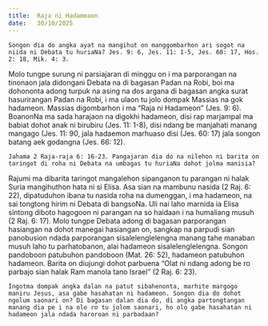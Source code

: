 ```yaml
---
title:  Raja ni Hadameaon
date:   30/10/2025
---
```


`Songon dia do angka ayat na mangihut on manggombarhon ari sogot na niida ni Debata tu huriaNa? Jes. 9: 6, Jes. 11: 1-5, Jes. 60: 17, Hos. 2: 18, Mik. 4: 3.`

Molo tungpe surung ni parsiajaran di minggu on i ma parporangan na tinonaon jala didongani Debata na di bagasan Padan na Robi, boi ma dohononta adong turpuk na asing na dos argana di bagasan angka surat hasurirangan Padan na Robi, i ma ulaon tu jolo dompak Massias na gok hadameon. Massias digombarhon i ma “Raja ni Hadameon” (Jes. 9: 6). BoanonNa ma sada harajaon na digokhi hadameon, disi rap marjampal ma babiat dohot anak ni birubiru (Jes. 11: 1-8), disi ndang be manjahati manang mangago (Jes. 11: 90, jala hadaemon marhuaso disi (Jes. 60: 17) jala songon batang aek godangna (Jes. 66: 12).

`Jahama 2 Raja-raja 6: 16-23. Pangajaran dia do na nilehon ni barita on taringot di roha ni Debata na umbagas tu huriaNa dohot jolma manisia?`

Rajumi ma dibarita taringot mangalehon sipanganon tu parangan ni halak Suria mangihuthon hata ni si Elisa. Asa sian na mambunu nasida (2 Raj. 6: 22), dipatuduhon ibana tu nasida roha na dumenggan, i ma hadameon, na sai tongtong hirim ni Debata di bangsoNa. Uli nai laho marnida ia Elisa sintong diboto hagogoon ni parangan na so haidaan i na humaliang musuh (2 Raj. 6: 17). Molo tungpe Debata adong di bagasan parporangan hasiangan na dohot manegai hasiangan on, sangkap na parpudi sian panobusion ndada parporangan sisalelenglelengna manang tahe manaban musuh laho tu parhatobanon, alai hadameon sisalelenglelengna. Songon pandoboon patubuhon pandoboon (Mat. 26: 52), hadameon patubuhon hadameon. Barita on diujungi dohot parbuena “Olat ni ndang adong be ro parbajo sian halak Ram manola tano Israel” (2 Raj. 6: 23).

`Ingotma dompak angka dalan na patut sibahenonta, marhite margogo maniru Jesus, asa gabe hasahatan ni hadameon. Songon dia do dohot ngolum saonari on? Di bagasan dalan dia do, di angka partongtangan manang dia pe i na olo ro tu jolom saonari, ho olo gabe hasahatan ni hadameon jala ndada haroroan ni parbadaan?`